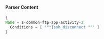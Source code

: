 #### Parser Content
```Java
{
Name = s-common-ftp-app-activity-2
  Conditions = [ """]ssh_disconnect """ ]
}
```